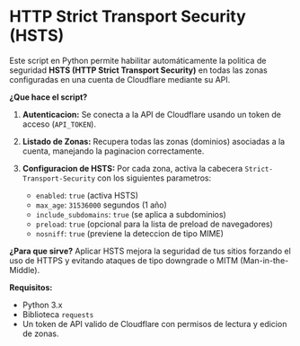 # HTTP Strict Transport Security (HSTS)
Este script en Python permite habilitar automáticamente la politica de seguridad **HSTS (HTTP Strict Transport Security)** en todas las zonas configuradas en una cuenta de Cloudflare mediante su API.

**¿Que hace el script?**

1. **Autenticacion:** Se conecta a la API de Cloudflare usando un token de acceso (`API_TOKEN`).
2. **Listado de Zonas:** Recupera todas las zonas (dominios) asociadas a la cuenta, manejando la paginacion correctamente.
3. **Configuracion de HSTS:** Por cada zona, activa la cabecera `Strict-Transport-Security` con los siguientes parametros:

   * `enabled`: `true` (activa HSTS)
   * `max_age`: `31536000` segundos (1 año)
   * `include_subdomains`: `true` (se aplica a subdominios)
   * `preload`: `true` (opcional para la lista de preload de navegadores)
   * `nosniff`: `true` (previene la deteccion de tipo MIME)

**¿Para que sirve?**
Aplicar HSTS mejora la seguridad de tus sitios forzando el uso de HTTPS y evitando ataques de tipo downgrade o MITM (Man-in-the-Middle).

**Requisitos:**

* Python 3.x
* Biblioteca `requests`
* Un token de API valido de Cloudflare con permisos de lectura y edicion de zonas.
